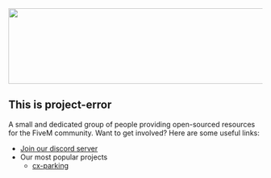 <div align="center">
    <img width="800" height="150" src="https://i.ibb.co/GTbSTkP/project-codex-banner.png">
</div>

## This is project-error

A small and dedicated group of people providing open-sourced resources for the FiveM community.  Want to get involved? Here are some useful links:

* [Join our discord server](https://discord.gg/y8AjKeAUYX)
* Our most popular projects
  * [cx-parking](https://github.com/project-codex/cx-parking)
